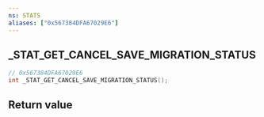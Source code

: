 ```yaml
---
ns: STATS
aliases: ["0x567384DFA67029E6"]
---
```

## _STAT_GET_CANCEL_SAVE_MIGRATION_STATUS

```c
// 0x567384DFA67029E6
int _STAT_GET_CANCEL_SAVE_MIGRATION_STATUS();
```


## Return value
